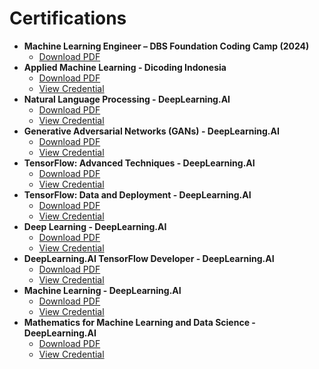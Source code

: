 # Certifications

- **Machine Learning Engineer – DBS Foundation Coding Camp (2024)**
  - [Download PDF](https://github.com/fikrifaizz/certifications/blob/main/appendix/Expert%20Machine%20Learning%20Enggineer.pdf)
- **Applied Machine Learning - Dicoding Indonesia**
  - [Download PDF](https://github.com/fikrifaizz/certifications/blob/main/appendix/Machine%20Learning%20Terapan.pdf)
  - [View Credential](https://www.dicoding.com/certificates/QLZ9VVQNEX5D)
- **Natural Language Processing - DeepLearning.AI**
  - [Download PDF](https://github.com/fikrifaizz/certifications/blob/main/appendix/Natural%20Language%20Processing%20Specialization.pdf)
  - [View Credential](https://coursera.org/share/99a628019fe6b0fb36df33e399b1c685)
- **Generative Adversarial Networks (GANs) -  DeepLearning.AI**
  - [Download PDF](https://github.com/fikrifaizz/certifications/blob/main/appendix/Generative%20Adversial%20Networks%20(GANs)%20Specialization.pdf)
  - [View Credential](https://coursera.org/share/9fc94b86bd82a8eb1e343f51b5e830cf)
- **TensorFlow: Advanced Techniques - DeepLearning.AI**
  - [Download PDF](https://github.com/fikrifaizz/certifications/blob/main/appendix/TensorFlow%20Advanced%20Techniques%20Specialization.pdf)
  - [View Credential](https://coursera.org/share/115baf1330b738e52f3cecafa3a1e1b4)
- **TensorFlow: Data and Deployment - DeepLearning.AI**
  - [Download PDF](https://github.com/fikrifaizz/certifications/blob/main/appendix/TensorFlow%20Data%20and%20Deployment%20Specialization.pdf)
  - [View Credential](https://coursera.org/share/2af1958f0387eabb488b722aa1c49138)
- **Deep Learning - DeepLearning.AI**
  - [Download PDF](https://github.com/fikrifaizz/certifications/blob/main/appendix/Deep%20Learning%20Specialization.pdf)
  - [View Credential](https://coursera.org/share/bf590fa5c5843b4e32fe1faae75e0a4a)
- **DeepLearning.AI TensorFlow Developer - DeepLearning.AI**
  - [Download PDF](https://github.com/fikrifaizz/certifications/blob/main/appendix/DeepLearning.AI%20TensorFlow%20Developer%20Specialization.pdf)
  - [View Credential](https://coursera.org/share/7986d8c9838b2ebffb8b9ecf0ed34c41)
- **Machine Learning - DeepLearning.AI**
  - [Download PDF](https://github.com/fikrifaizz/certifications/blob/main/appendix/Machine%20Learning%20Specialization.pdf)
  - [View Credential](https://coursera.org/share/5a42efc06aad102156099f36e7e075f2)
- **Mathematics for Machine Learning and Data Science - DeepLearning.AI**
  - [Download PDF](https://github.com/fikrifaizz/certifications/blob/main/appendix/Mathematics%20for%20Machine%20Learning%20and%20Data%20Science%20Specialization.pdf)
  - [View Credential](https://coursera.org/share/96dc3232e95d85daed81a86d03c0f030)


